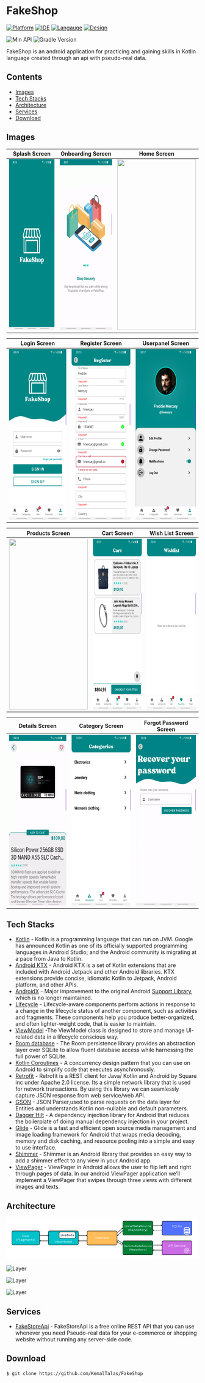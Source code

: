# FakeShop
[![Platform](https://img.shields.io/badge/Android-3DDC84?style=for-the-badge&logo=android&logoColor=white)](http://developer.android.com/index.html)
[![IDE](https://img.shields.io/badge/Android_Studio-3DDC84?style=for-the-badge&logo=android-studio&logoColor=white)](https://developer.android.com/studio)
[![Langauge](https://img.shields.io/badge/Kotlin-0095D5?&style=for-the-badge&logo=kotlin&logoColor=white)](https://kotlinlang.org/)
[![Design](https://img.shields.io/badge/Material--UI-0081CB?style=for-the-badge&logo=material-ui&logoColor=white)](https://m3.material.io/)


![Min API](https://img.shields.io/badge/API-23%2B-orange.svg?style=flat)
![Gradle Version](https://img.shields.io/badge/Gradle-7.4-lightgreen.svg?style=flat)

FakeShop is an android application for practicing and gaining skills in Kotlin language created through an api with pseudo-real data.

## Contents
* [Images](#images)
* [Tech Stacks](#tech-stacks)
* [Architecture](#architecture)
* [Services](#services)
* [Download](#download)

## Images

Splash Screen             | Onboarding Screen     | Home Screen
:-------------------------:|:-------------------------:|:-------------------------:
<img src="screenshots/splashscreen.png" width="206" height="446"/>            |  <img src="screenshots/onboardscreen.gif" width="206" height="446"/>  | <img src="screenshots/homescreen.gif" width="206" height="446" />  |

Login Screen            | Register Screen               | Userpanel Screen
:-------------------------:|:-------------------------:|:-------------------------:
<img src="screenshots/loginscreen.png" width="206" height="446"/>           |  <img src="screenshots/registerscreen.png" width="206" height="446"/>              | <img src="screenshots/userpanelscreen.png" width="206" height="446"/>  |

Products Screen            | Cart Screen               | Wish List Screen
:-------------------------:|:-------------------------:|:-------------------------:
<img src="screenshots/productsscreen.gif" width="206" height="446"/>           |  <img src="screenshots/cartscreen.png" width="206" height="446"/>              | <img src="screenshots/wishlistscreen.png" width="206" height="446"/>  |

Details Screen            | Category Screen               | Forgot Password Screen
:-------------------------:|:-------------------------:|:-------------------------:
<img src="screenshots/detailscreen.gif" width="206" height="446"/>           |  <img src="screenshots/categoryscreen.png" width="206" height="446"/>              | <img src="screenshots/forgotpassword.gif" width="206" height="446"/>  |


## Tech Stacks

- [Kotlin](https://developer.android.com/kotlin) - Kotlin is a programming language that can run on JVM. Google has announced Kotlin as one of its officially supported programming languages in Android Studio; and the Android community is migrating at a pace from Java to Kotlin.
- [Android KTX](https://developer.android.com/kotlin/ktx.html) - Android KTX is a set of Kotlin extensions that are included with Android Jetpack and other Android libraries. KTX extensions provide concise, idiomatic Kotlin to Jetpack, Android platform, and other APIs.
- [AndroidX](https://developer.android.com/jetpack/androidx) - Major improvement to the original Android [Support Library](https://developer.android.com/topic/libraries/support-library/index), which is no longer maintained.
- [Lifecycle](https://developer.android.com/topic/libraries/architecture/lifecycle) - Lifecycle-aware components perform actions in response to a change in the lifecycle status of another component, such as activities and fragments. These components help you produce better-organized, and often lighter-weight code, that is easier to maintain.
- [ViewModel](https://developer.android.com/topic/libraries/architecture/viewmodel) -The ViewModel class is designed to store and manage UI-related data in a lifecycle conscious way.
- [Room database](https://developer.android.com/training/data-storage/room) - The Room persistence library provides an abstraction layer over SQLite to allow fluent database access while harnessing the full power of SQLite.
- [Kotlin Coroutines](https://developer.android.com/kotlin/coroutines) - A concurrency design pattern that you can use on Android to simplify code that executes asynchronously.
- [Retrofit](https://square.github.io/retrofit) -  Retrofit is a REST client for Java/ Kotlin and Android by Square inc under Apache 2.0 license. Its a simple network library that is used for network transactions. By using this library we can seamlessly capture JSON response from web service/web API.
- [GSON](https://github.com/square/gson) - JSON Parser,used to parse requests on the data layer for Entities and understands Kotlin non-nullable and default parameters.
- [Dagger Hilt](https://developer.android.com/training/dependency-injection/hilt-android) - A dependency injection library for Android that reduces the boilerplate of doing manual dependency injection in your project.
- [Glide](https://github.com/bumptech/glide) - Glide is a fast and efficient open source media management and image loading framework for Android that wraps media decoding, memory and disk caching, and resource pooling into a simple and easy to use interface.
- [Shimmer](https://github.com/facebook/shimmer-android) - Shimmer is an Android library that provides an easy way to add a shimmer effect to any view in your Android app.
- [ViewPager](https://developer.android.com/reference/kotlin/androidx/viewpager/widget/ViewPager) - ViewPager in Android allows the user to flip left and right through pages of data. In our android ViewPager application we’ll implement a ViewPager that swipes through three views with different images and texts.

## Architecture

<img src="screenshots/architecture.png"/> 

![Layer](https://img.shields.io/badge/%20%20%20%20Layer-Presentation-%2300C2CB)

![Layer](https://img.shields.io/badge/%20%20%20%20Layer-Domain-%23FFBD59)

![Layer](https://img.shields.io/badge/%20%20%20%20Layer-Data-%23008037)

## Services

- [FakeStoreApi](https://fakestoreapi.com/) - FakeStoreApi is a free online REST API that you can use whenever you need Pseudo-real data for your e-commerce or shopping website without running any server-side code.


## Download

```
$ git clone https://github.com/KemalTalas/FakeShop
```
